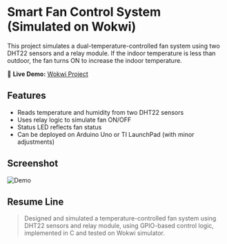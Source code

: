 # Smart Fan Control System (Simulated on Wokwi)

This project simulates a dual-temperature-controlled fan system using two DHT22 sensors and a relay module. If the indoor temperature is less than outdoor, the fan turns ON to increase the indoor temperature.

🔗 **Live Demo:** [Wokwi Project](https://wokwi.com/projects/378112823803002881)

## Features
- Reads temperature and humidity from two DHT22 sensors
- Uses relay logic to simulate fan ON/OFF
- Status LED reflects fan status
- Can be deployed on Arduino Uno or TI LaunchPad (with minor adjustments)

## Screenshot
![Demo](demo.gif)

## Resume Line
> Designed and simulated a temperature-controlled fan system using DHT22 sensors and relay module, using GPIO-based control logic, implemented in C and tested on Wokwi simulator.
